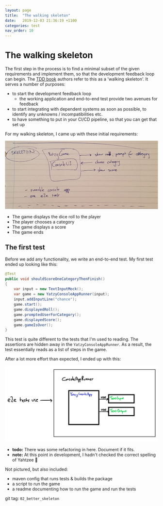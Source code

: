```yaml
---
layout: page
title:  "The walking skeleton"
date:   2019-12-03 21:36:19 +1100
categories: test
nav_order: 10
---
```


# The walking skeleton

The first step in the process is to find a minimal subset of the given
requirements and implement them, so that the development feedback loop can
begin. The [TDD book][1] authors refer to this as a 'walking skeleton'. It
serves a number of purposes:

- to start the development feedback loop
    - the working application and end-to-end test provide two avenues for
      feedback
- to start integrating with dependent systems as soon as possible, to identify
  any unknowns / incompatibilities etc.
- to have something to put in your CI/CD pipeline, so that you can get that set
  up

For my walking skeleton, I came up with these initial requirements:

![end goal](./img/02_skeleton.jpg)

- The game displays the dice roll to the player
- The player chooses a category
- The game displays a score
- The game ends

## The first test

Before we add any functionality, we write an end-to-end test. My first test
ended up looking like this:

```java
@Test
public void shouldScoreOneCategoryThenFinish()
{
    var input = new TextInputMock();
    var game = new YatzyConsoleAppRunner(input);
    input.addInputLine("chance");
    game.start();
    game.displayedRoll();
    game.promptedUserForCategory();
    game.displayedScore();
    game.gameIsOver();
}
```

This test is quite different to the tests that I'm used to reading. The
assertions are hidden away in the `YatzyConsoleAppRunner`. As a result, the test
essentially reads as a list of steps in the game.

After a lot more effort than expected, I ended up with this:

![skeleton implementation](./img/02_skeleton_e2e_plus_runner.png)

- **todo:** There was some refactoring in here. Document if it fits.
- **note:** At this point in development, I hadn't checked the correct spelling
            of Yahtzee :facepalm:

Not pictured, but also included:

- maven config that runs tests & builds the package
- a script to run the game
- a readme documenting how to run the game and run the tests

git tag: `02_better_skeleton`


[1]: http://www.growing-object-oriented-software.com/
